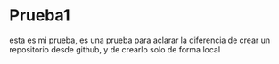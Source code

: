 # Prueba1
esta es mi prueba, es una prueba para aclarar la diferencia de crear un repositorio desde github, y de crearlo solo de forma local
